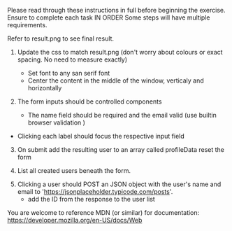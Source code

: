Please read through these instructions in full before beginning the exercise.
Ensure to complete each task IN ORDER
Some steps will have multiple requirements.

Refer to result.png to see final result.

1. Update the css to match result.png (don't worry about colours or exact spacing. No need to measure exactly)

   - Set font to any san serif font
   - Center the content in the middle of the window, verticaly and horizontally

2. The form inputs should be controlled components

   - The name field should be required and the email valid (use builtin browser validation )

   <!-- value // onChange // setState -->

- Clicking each label should focus the respective input field

<!--  <label htmlFor="email"> & <input id: "email"> -->

3. On submit add the resulting user to an array called profileData
   reset the form

   <!-- e.preventDefault() // setArray(prev => ([...prev, blabla]) // Clear the useStates
    -->

4. List all created users beneath the form.

<!-- new component, map the array, need to lift the state to parent to share information between components -->

5. Clicking a user should POST an JSON object with the user's name and email to 'https://jsonplaceholder.typicode.com/posts'.
   - add the ID from the response to the user list

You are welcome to reference MDN (or similar) for documentation:
https://developer.mozilla.org/en-US/docs/Web
